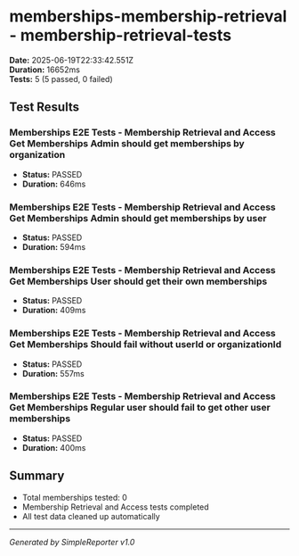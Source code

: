 # memberships-membership-retrieval - membership-retrieval-tests

**Date:** 2025-06-19T22:33:42.551Z  
**Duration:** 16652ms  
**Tests:** 5 (5 passed, 0 failed)

## Test Results


### Memberships E2E Tests - Membership Retrieval and Access Get Memberships Admin should get memberships by organization
- **Status:** PASSED
- **Duration:** 646ms



### Memberships E2E Tests - Membership Retrieval and Access Get Memberships Admin should get memberships by user
- **Status:** PASSED
- **Duration:** 594ms



### Memberships E2E Tests - Membership Retrieval and Access Get Memberships User should get their own memberships
- **Status:** PASSED
- **Duration:** 409ms



### Memberships E2E Tests - Membership Retrieval and Access Get Memberships Should fail without userId or organizationId
- **Status:** PASSED
- **Duration:** 557ms



### Memberships E2E Tests - Membership Retrieval and Access Get Memberships Regular user should fail to get other user memberships
- **Status:** PASSED
- **Duration:** 400ms



## Summary

- Total memberships tested: 0
- Membership Retrieval and Access tests completed
- All test data cleaned up automatically

---
*Generated by SimpleReporter v1.0*

